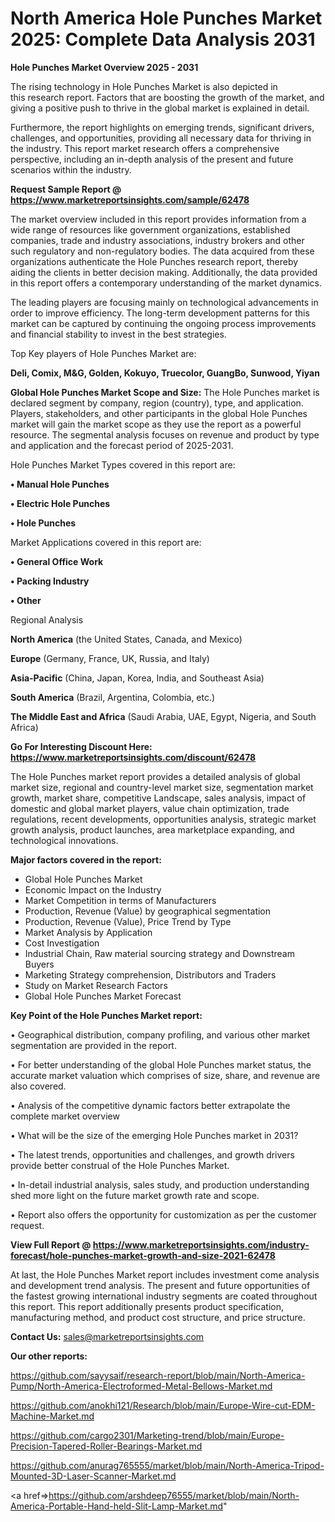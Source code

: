# North America Hole Punches Market 2025: Complete Data Analysis 2031

<Strong> Hole Punches Market Overview 2025 - 2031</strong>

The rising technology in Hole Punches Market is also depicted in this research report. Factors that are boosting the growth of the market, and giving a positive push to thrive in the global market is explained in detail.

Furthermore, the report highlights on emerging trends, significant drivers, challenges, and opportunities, providing all necessary data for thriving in the industry. This report market research offers a comprehensive perspective, including an in-depth analysis of the present and future scenarios within the industry.

<strong>Request Sample Report @ <a href=https://www.marketreportsinsights.com/sample/62478>https://www.marketreportsinsights.com/sample/62478</a></strong>

The market overview included in this report provides information from a wide range of resources like government organizations, established companies, trade and industry associations, industry brokers and other such regulatory and non-regulatory bodies. The data acquired from these organizations authenticate the Hole Punches research report, thereby aiding the clients in better decision making. Additionally, the data provided in this report offers a contemporary understanding of the market dynamics.

The leading players are focusing mainly on technological advancements in order to improve efficiency. The long-term development patterns for this market can be captured by continuing the ongoing process improvements and financial stability to invest in the best strategies.

Top Key players of Hole Punches Market are:

<strong>Deli, Comix, M&G, Golden, Kokuyo, Truecolor, GuangBo, Sunwood, Yiyan</strong>

<strong><b>Global Hole Punches Market Scope and Size:</b></strong>
The Hole Punches market is declared segment by company, region (country), type, and application. Players, stakeholders, and other participants in the global Hole Punches market will gain the market scope as they use the report as a powerful resource. The segmental analysis focuses on revenue and product by type and application and the forecast period of 2025-2031.

Hole Punches Market Types covered in this report are:

<strong>• Manual Hole Punches

• Electric Hole Punches

• Hole Punches</strong>

Market Applications covered in this report are:

<strong>• General Office Work

• Packing Industry

• Other</strong> 

Regional Analysis

<strong>North America</strong> (the United States, Canada, and Mexico)

<strong>Europe</strong> (Germany, France, UK, Russia, and Italy)

<strong>Asia-Pacific</strong> (China, Japan, Korea, India, and Southeast Asia)

<strong>South America</strong> (Brazil, Argentina, Colombia, etc.)

<strong>The Middle East and Africa</strong> (Saudi Arabia, UAE, Egypt, Nigeria, and South Africa)

<strong>Go For Interesting Discount Here: <a href=https://www.marketreportsinsights.com/discount/62478>https://www.marketreportsinsights.com/discount/62478</a></strong>

The Hole Punches market report provides a detailed analysis of global market size, regional and country-level market size, segmentation market growth, market share, competitive Landscape, sales analysis, impact of domestic and global market players, value chain optimization, trade regulations, recent developments, opportunities analysis, strategic market growth analysis, product launches, area marketplace expanding, and technological innovations.

<strong><b>Major factors covered in the report:</b></strong>
<ul>
  <li>Global Hole Punches Market </li>
  <li>Economic Impact on the Industry</li>
  <li>Market Competition in terms of Manufacturers</li>
  <li>Production, Revenue (Value) by geographical segmentation</li>
  <li>Production, Revenue (Value), Price Trend by Type</li>
  <li>Market Analysis by Application</li>
  <li>Cost Investigation</li>
  <li>Industrial Chain, Raw material sourcing strategy and Downstream Buyers</li>
  <li>Marketing Strategy comprehension, Distributors and Traders</li>
  <li>Study on Market Research Factors</li>
  <li>Global Hole Punches Market Forecast</li>
</ul>

<strong><b>Key Point of the Hole Punches Market report:</b></strong>

• Geographical distribution, company profiling, and various other market segmentation are provided in the report.

• For better understanding of the global Hole Punches market status, the accurate market valuation which comprises of size, share, and revenue are also covered.

• Analysis of the competitive dynamic factors better extrapolate the complete market overview

• What will be the size of the emerging Hole Punches market in 2031?

• The latest trends, opportunities and challenges, and growth drivers provide better construal of the Hole Punches Market.

• In-detail industrial analysis, sales study, and production understanding shed more light on the future market growth rate and scope.

• Report also offers the opportunity for customization as per the customer request.

<strong><b>View Full Report @ <a href=https://www.marketreportsinsights.com/industry-forecast/hole-punches-market-growth-and-size-2021-62478>https://www.marketreportsinsights.com/industry-forecast/hole-punches-market-growth-and-size-2021-62478</a></b></strong>


At last, the Hole Punches Market report includes investment come analysis and development trend analysis. The present and future opportunities of the fastest growing international industry segments are coated throughout this report. This report additionally presents product specification, manufacturing method, and product cost structure, and price structure.

<strong>Contact Us:</strong>
sales@marketreportsinsights.com

<strong>Our other reports:</strong>

<a href=https://github.com/sayysaif/research-report/blob/main/North-America-Pump/North-America-Electroformed-Metal-Bellows-Market.md>https://github.com/sayysaif/research-report/blob/main/North-America-Pump/North-America-Electroformed-Metal-Bellows-Market.md</a>

<a href=https://github.com/anokhi121/Research/blob/main/Europe-Wire-cut-EDM-Machine-Market.md>https://github.com/anokhi121/Research/blob/main/Europe-Wire-cut-EDM-Machine-Market.md</a>

<a href=https://github.com/cargo2301/Marketing-trend/blob/main/Europe-Precision-Tapered-Roller-Bearings-Market.md>https://github.com/cargo2301/Marketing-trend/blob/main/Europe-Precision-Tapered-Roller-Bearings-Market.md</a>

<a href=https://github.com/anurag765555/market/blob/main/North-America-Tripod-Mounted-3D-Laser-Scanner-Market.md>https://github.com/anurag765555/market/blob/main/North-America-Tripod-Mounted-3D-Laser-Scanner-Market.md</a>

<a href=>https://github.com/arshdeep76555/market/blob/main/North-America-Portable-Hand-held-Slit-Lamp-Market.md</a>"
